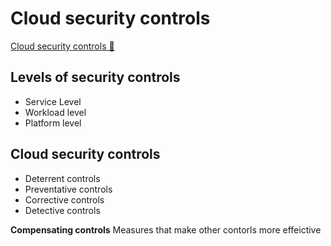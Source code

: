 # Cloud security controls

[Cloud security controls &#128279;](https://www.coursera.org/learn/strategies-for-cloud-security-risk-management/lecture/X3kbY/cloud-security-controls)

## Levels of security controls

- Service Level
- Workload level
- Platform level

## Cloud security controls

- Deterrent controls
- Preventative controls
- Corrective controls
- Detective controls

**Compensating controls**
Measures that make other contorls more effeictive
